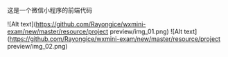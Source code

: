 这是一个微信小程序的前端代码

![Alt text](https://github.com/Rayongice/wxmini-exam/new/master/resource/project preview/img_01.png)
![Alt text](https://github.com/Rayongice/wxmini-exam/new/master/resource/project preview/img_02.png)